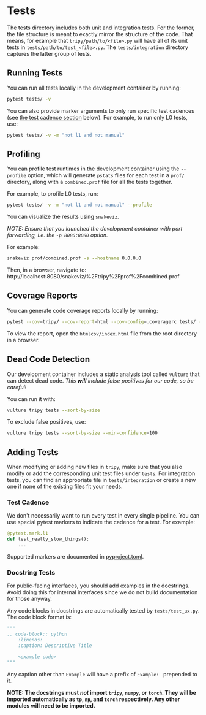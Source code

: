 # Tests

The tests directory includes both unit and integration tests. For the former, the file
structure is meant to exactly mirror the structure of the code. That means, for example
that `tripy/path/to/<file>.py` will have all of its unit tests in `tests/path/to/test_<file>.py`.
The `tests/integration` directory captures the latter group of tests.


## Running Tests

You can run all tests locally in the development container by running:
```bash
pytest tests/ -v
```

You can also provide marker arguments to only run specific test cadences
(see [the test cadence section](#test-cadence) below). For example, to run only
L0 tests, use:

```bash
pytest tests/ -v -m "not l1 and not manual"
```


## Profiling

You can profile test runtimes in the development container using the
`--profile` option, which will generate `pstats` files for each test
in a `prof/` directory, along with a `combined.prof` file for all the
tests together.

For example, to profile L0 tests, run:

```bash
pytest tests/ -v -m "not l1 and not manual" --profile
```

You can visualize the results using `snakeviz`.

*NOTE: Ensure that you launched the development container with port forwarding,*
*i.e. the `-p 8080:8080` option.*

For example:

```bash
snakeviz prof/combined.prof -s --hostname 0.0.0.0
```

Then, in a browser, navigate to:
http://localhost:8080/snakeviz/%2Ftripy%2Fprof%2Fcombined.prof



## Coverage Reports

You can generate code coverage reports locally by running:

```bash
pytest --cov=tripy/ --cov-report=html --cov-config=.coveragerc tests/ -v
```

To view the report, open the `htmlcov/index.html` file from the root directory in a browser.


## Dead Code Detection

Our development container includes a static analysis tool called `vulture` that can
detect dead code. *This **will** include false positives for our code, so be careful!*

You can run it with:

```bash
vulture tripy tests --sort-by-size
```

To exclude false positives, use:

```bash
vulture tripy tests --sort-by-size --min-confidence=100
```


## Adding Tests

When modifying or adding new files in `tripy`, make sure that you also modify or add the corresponding
unit test files under `tests`. For integration tests, you can find an appropriate file in
`tests/integration` or create a new one if none of the existing files fit your needs.

### Test Cadence

We don't necessarily want to run every test in every single pipeline. You can use special
pytest markers to indicate the cadence for a test. For example:

<!-- Tripy: TEST: IGNORE Start -->

```py
@pytest.mark.l1
def test_really_slow_things():
    ...
```

<!-- Tripy: TEST: IGNORE End -->

Supported markers are documented in [pyproject.toml](../pyproject.toml).

### Docstring Tests

For public-facing interfaces, you should add examples in the docstrings.
Avoid doing this for internal interfaces since we do not build documentation for
those anyway.

Any code blocks in docstrings are automatically tested by `tests/test_ux.py`.
The code block format is:
```py
"""
.. code-block:: python
    :linenos:
    :caption: Descriptive Title

    <example code>
"""
```

Any caption other than `Example` will have a prefix of `Example: ` prepended to it.

**NOTE: The docstrings must *not* import `tripy`, `numpy`, or `torch`. They will be imported**
    **automatically as `tp`, `np`, and `torch` respectively. Any other modules will need to be imported.**
